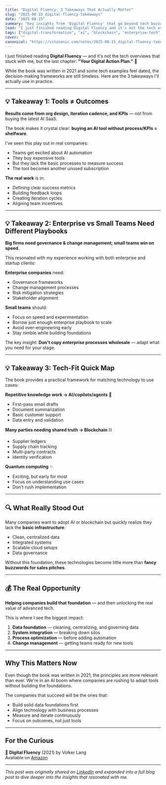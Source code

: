 ```yaml
---
title: "Digital Fluency: 3 Takeaways That Actually Matter"
slug: "2025-08-15_digital-fluency-takeaways"
date: "2025-08-15"
summary: "Key insights from 'Digital Fluency' that go beyond tech buzzwords — focusing on the real foundations that make advanced technology adoption successful."
lead: "I just finished reading Digital Fluency and it's not the tech overviews that stuck with me, but the last chapter: 'Your Digital Action Plan.' Here are the 3 takeaways I'll actually use in practice."
tags: ["digital-transformation", "ai", "blockchain", "enterprise-tech", "strategy", "book-notes"]
cover: ""
canonical: "https://vitosenic.com/notes/2025-08-15_digital-fluency-takeaways"
---
```


I just finished reading **Digital Fluency** — and it's not the tech overviews that stuck with me, but the last chapter: **"Your Digital Action Plan."** 📘

While the book was written in 2021 and some tech examples feel dated, the decision-making frameworks are still timeless. Here are the 3 takeaways I'll actually use in practice.

---

## 💡 Takeaway 1: Tools ≠ Outcomes

**Results come from org design, iteration cadence, and KPIs** — not from buying the latest AI SaaS.

The book makes it crystal clear: **buying an AI tool without process/KPIs = shelfware**. 

I've seen this play out in real companies:
- Teams get excited about AI automation
- They buy expensive tools
- But they lack the basic processes to measure success
- The tool becomes another unused subscription

**The real work** is in:
- Defining clear success metrics
- Building feedback loops
- Creating iteration cycles
- Aligning team incentives

---

## 💡 Takeaway 2: Enterprise vs Small Teams Need Different Playbooks

**Big firms need governance & change management; small teams win on speed.**

This resonated with my experience working with both enterprise and startup clients:

**Enterprise companies** need:
- Governance frameworks
- Change management processes
- Risk mitigation strategies
- Stakeholder alignment

**Small teams** should:
- Focus on speed and experimentation
- Borrow just enough enterprise playbook to scale
- Avoid over-engineering early
- Stay nimble while building foundations

The key insight: **Don't copy enterprise processes wholesale** — adapt what you need for your stage.

---

## 💡 Takeaway 3: Tech-Fit Quick Map

The book provides a practical framework for matching technology to use cases:

**Repetitive knowledge work → AI/copilots/agents** 🤖
- First-pass email drafts
- Document summarization
- Basic customer support
- Data entry and validation

**Many parties needing shared truth → Blockchain** ⛓️
- Supplier ledgers
- Supply chain tracking
- Multi-party contracts
- Identity verification

**Quantum computing** ✨
- Exciting, but early for most
- Focus on understanding use cases
- Don't rush implementation

---

## 🔍 What Really Stood Out

Many companies want to adopt AI or blockchain but quickly realize they lack the **basic infrastructure**:
- Clean, centralized data
- Integrated systems
- Scalable cloud setups
- Data governance

Without this foundation, these technologies become little more than **fancy buzzwords for sales pitches**.

---

## 💰 The Real Opportunity

**Helping companies build that foundation** — and then unlocking the real value of advanced tech.

This is where I see the biggest impact:
1. **Data foundation** — cleaning, centralizing, and governing data
2. **System integration** — breaking down silos
3. **Process optimization** — before adding automation
4. **Change management** — getting teams ready for new tools

---

## Why This Matters Now

Even though the book was written in 2021, the principles are more relevant than ever. We're in an AI boom where companies are rushing to adopt tools without building the foundations.

The companies that succeed will be the ones that:
- Build solid data foundations first
- Align technology with business processes
- Measure and iterate continuously
- Focus on outcomes, not just tools

---

## For the Curious

📘 **Digital Fluency** (2021) by Volker Lang  
Available on [Amazon](https://lnkd.in/dfRjMFcD)

---

*This post was originally shared on [LinkedIn](https://www.linkedin.com/feed/update/urn:li:activity:7360688196680069120) and expanded into a full blog post to dive deeper into the insights that resonated with me.*
